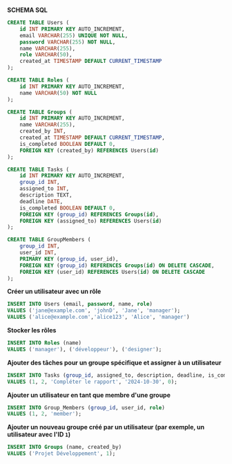 **SCHEMA SQL**

``` sql
CREATE TABLE Users (
    id INT PRIMARY KEY AUTO_INCREMENT,
    email VARCHAR(255) UNIQUE NOT NULL,
    password VARCHAR(255) NOT NULL,
    name VARCHAR(255),
    role VARCHAR(50),
    created_at TIMESTAMP DEFAULT CURRENT_TIMESTAMP
);

CREATE TABLE Roles (
    id INT PRIMARY KEY AUTO_INCREMENT,
    name VARCHAR(50) NOT NULL
);

CREATE TABLE Groups (
    id INT PRIMARY KEY AUTO_INCREMENT,
    name VARCHAR(255),
    created_by INT,
    created_at TIMESTAMP DEFAULT CURRENT_TIMESTAMP,
    is_completed BOOLEAN DEFAULT 0,
    FOREIGN KEY (created_by) REFERENCES Users(id)
);

CREATE TABLE Tasks (
    id INT PRIMARY KEY AUTO_INCREMENT,
    group_id INT,
    assigned_to INT,
    description TEXT,
    deadline DATE,
    is_completed BOOLEAN DEFAULT 0,
    FOREIGN KEY (group_id) REFERENCES Groups(id),
    FOREIGN KEY (assigned_to) REFERENCES Users(id)
);

CREATE TABLE GroupMembers (
    group_id INT,
    user_id INT,
    PRIMARY KEY (group_id, user_id),
    FOREIGN KEY (group_id) REFERENCES Groups(id) ON DELETE CASCADE,
    FOREIGN KEY (user_id) REFERENCES Users(id) ON DELETE CASCADE
);
```

**Créer un utilisateur avec un rôle**
```sql
INSERT INTO Users (email, password, name, role)
VALUES ('jane@example.com', 'johnD', 'Jane', 'manager');
VALUES ('alice@example.com','alice123', 'Alice', 'manager')
```

**Stocker les rôles**
```sql
INSERT INTO Roles (name)
VALUES ('manager'), ('développeur'), ('designer');
```

**Ajouter des tâches pour un groupe spécifique et assigner à un utilisateur**
```sql
INSERT INTO Tasks (group_id, assigned_to, description, deadline, is_completed)
VALUES (1, 2, 'Compléter le rapport', '2024-10-30', 0);
```

**Ajouter un utilisateur en tant que membre d'une groupe**
```sql
INSERT INTO Group_Members (group_id, user_id, role)
VALUES (1, 2, 'member');
```

**Ajouter un nouveau groupe créé par un utilisateur (par exemple, un utilisateur avec l'ID `1`)**
``` sql
INSERT INTO Groups (name, created_by)
VALUES ('Projet Développement', 1);
```